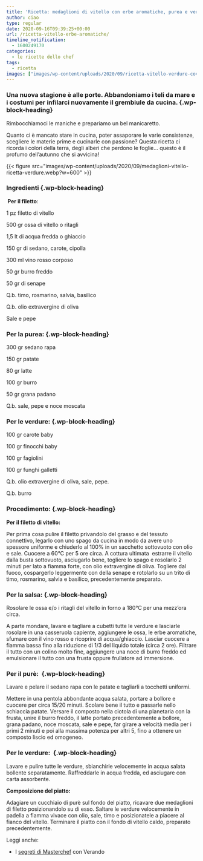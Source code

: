 ```yaml
---
title: 'Ricetta: medaglioni di vitello con erbe aromatiche, purea e verdure'
author: ciao
type: regular
date: 2020-09-16T09:39:25+00:00
url: /ricetta-vitello-erbe-aromatiche/
timeline_notification:
  - 1600249170
categories:
  - le ricette dello chef
tags:
  - ricetta
images: ["images/wp-content/uploads/2020/09/ricetta-vitello-verdure-cover.webp"]
---
```

### Una nuova stagione è alle porte. Abbandoniamo i teli da mare e i costumi per infilarci nuovamente il grembiule da cucina.  {.wp-block-heading}

Rimbocchiamoci le maniche e prepariamo un bel manicaretto. 

Quanto ci è mancato stare in cucina, poter assaporare le varie consistenze, scegliere le materie prime e cucinarle con passione? Questa ricetta ci ricorda i colori della terra, degli alberi che perdono le foglie… questo è il profumo dell’autunno che si avvicina! 


{{< figure src="images/wp-content/uploads/2020/09/medaglioni-vitello-ricetta-verdure.webp?w=600" >}}


### **Ingredienti** {.wp-block-heading}

**&nbsp;Per il filetto**:

1 pz filetto di vitello

500 gr ossa di vitello o ritagli

1,5 lt di acqua fredda o ghiaccio

150 gr di sedano, carote, cipolla

300 ml vino rosso corposo

50 gr burro freddo

50 gr di senape

Q.b. timo, rosmarino, salvia, basilico

Q.b. olio extravergine di oliva

Sale e pepe

### Per la purea: {.wp-block-heading}

300 gr sedano rapa

150 gr patate&nbsp;

80 gr latte

100 gr burro

50 gr grana padano

Q.b. sale, pepe e noce moscata

### Per le verdure: {.wp-block-heading}

100 gr carote baby&nbsp;

100 gr finocchi baby

100 gr fagiolini

100 gr funghi galletti

Q.b. olio extravergine di oliva, sale, pepe.

Q.b. burro&nbsp;

### Procedimento: {.wp-block-heading}

**Per il filetto di vitello:&nbsp;**

Per prima cosa pulire il filetto privandolo del grasso e del tessuto connettivo, legarlo con uno spago da cucina in modo da avere uno spessore uniforme e chiuderlo al 100% in un sacchetto sottovuoto con olio e sale. Cuocere a 60°C per 5 ore circa. A cottura ultimata  estrarre il vitello dalla busta sottovuoto, asciugarlo bene, togliere lo spago e rosolarlo 2 minuti per lato a fiamma forte, con olio extravergine di oliva. Togliere dal fuoco, cospargerlo leggermente con della senape e rotolarlo su un trito di timo, rosmarino, salvia e basilico, precedentemente preparato.

### Per la salsa: {.wp-block-heading}

Rosolare le ossa e/o i ritagli del vitello in forno a 180°C per una mezz’ora circa.&nbsp;

A parte mondare, lavare e tagliare a cubetti tutte le verdure e lasciarle rosolare in una casseruola capiente, aggiungere le ossa, le erbe aromatiche, sfumare con il vino rosso e ricoprire di acqua/ghiaccio. Lasciar cuocere a fiamma bassa fino alla riduzione di 1/3 del liquido totale (circa 2 ore). Filtrare il tutto con un colino molto fine, aggiungere una noce di burro freddo ed emulsionare il tutto con una frusta oppure frullatore ad immersione.

### Per il purè:&nbsp; {.wp-block-heading}

Lavare e pelare il sedano rapa con le patate e tagliarli a tocchetti uniformi.

Mettere in una pentola abbondante acqua salata, portare a bollore e cuocere per circa 15/20 minuti. Scolare bene il tutto e passarle nello schiaccia patate. Versare il composto nella ciotola di una planetaria con la frusta, unire il burro freddo, il latte portato precedentemente a bollore, grana padano, noce moscata, sale e pepe, far girare a velocità media per i primi 2 minuti e poi alla massima potenza per altri 5, fino a ottenere un composto liscio ed omogeneo.&nbsp;

### Per le verdure:&nbsp; {.wp-block-heading}

Lavare e pulire tutte le verdure, sbianchirle velocemente in acqua salata bollente separatamente. Raffreddarle in acqua fredda, ed asciugare con carta assorbente.

**Composizione del piatto:**

Adagiare un cucchiaio di purè sul fondo del piatto, ricavare due medaglioni di filetto posizionandolo su di esso. Saltare le verdure velocemente in padella a fiamma vivace con olio, sale, timo e posizionatele a piacere al fianco del vitello. Terminare il piatto con il fondo di vitello caldo, preparato precedentemente.

Leggi anche:

<ul class="wp-block-list">
  <li>
    I <a href="http://aleepepe.com/2020/09/07/segreti-masterchef-verando/" target="_blank" rel="noreferrer noopener">segreti di Masterchef</a> con Verando
  </li>
</ul>